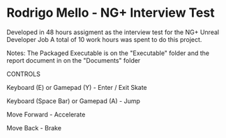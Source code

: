# Rodrigo Mello - NG+ Interview Test

Developed in 48 hours assigment as the interview test for the NG+ Unreal Developer Job 
A total of 10 work hours was spent to do this project.

Notes: 
The Packaged Executable is on the "Executable" folder
and the report document in on the "Documents" folder

CONTROLS

Keyboard (E) or Gamepad (Y) - Enter / Exit Skate

Keyboard (Space Bar) or Gamepad (A) - Jump

Move Forward - Accelerate

Move Back - Brake

